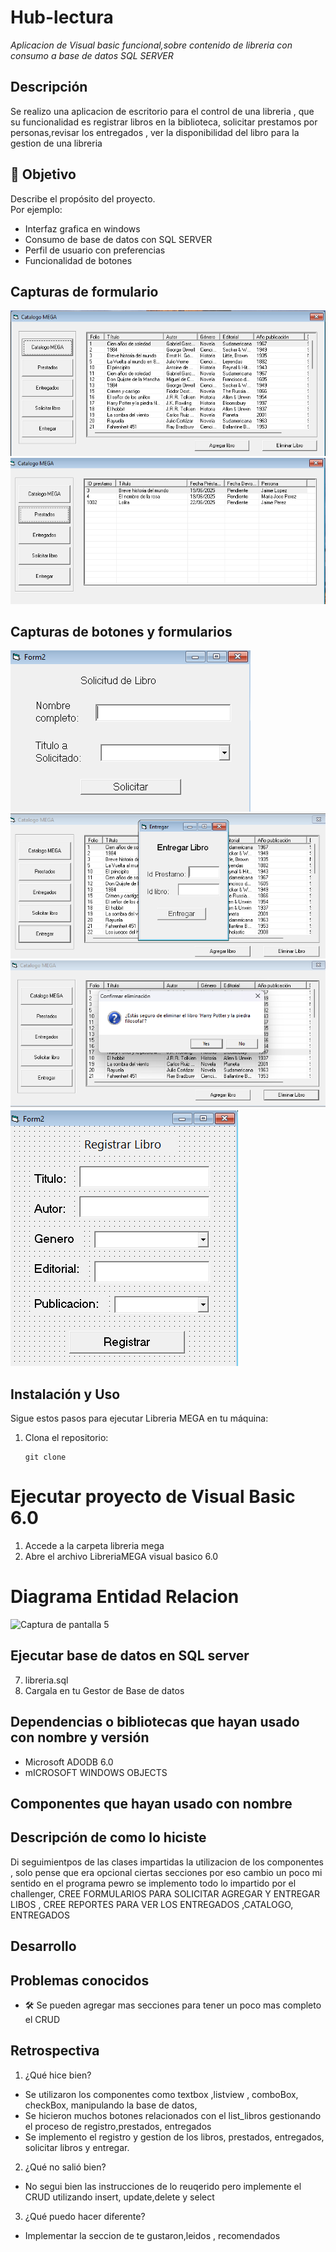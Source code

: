 # Hub-lectura 
*Aplicacion de Visual basic funcional,sobre contenido de libreria con consumo a base de datos SQL SERVER*

## Descripción  
Se realizo una aplicacion de escritorio para el control de una libreria , que su funcionalidad es registrar libros en la biblioteca, solicitar prestamos por personas,revisar los entregados , ver la disponibilidad del libro para la gestion de una libreria 

## 🎯 Objetivo

Describe el propósito del proyecto.  
Por ejemplo:

- Interfaz grafica en windows  
- Consumo de base de datos con SQL SERVER  
- Perfil de usuario con preferencias
- Funcionalidad de botones 


## Capturas de formulario  
![Captura de pantalla 1](/Capturas/Catalogo.png)  
![Captura de pantalla 2](/Capturas/Prestados.png) 


## Capturas de botones y formularios

![Captura de pantalla 4](/Capturas/SolicitarPrestamo.png) 
![Captura de pantalla 5](/Capturas/EntregarLibro.png) 
![Captura de pantalla 6](/Capturas/Eliminar.png) 
![Captura de pantalla 7](/Capturas/Addlibro.png) 

## Instalación y Uso  
Sigue estos pasos para ejecutar Libreria MEGA en tu máquina:

1. Clona el repositorio:  
   ```HTTPS
   git clone 

# Ejecutar proyecto de Visual Basic 6.0

1. Accede a la carpeta libreria mega
2. Abre el archivo LibreriaMEGA visual basico 6.0

# Diagrama Entidad Relacion
![Captura de pantalla 5](/Capturas/DER.png) 

## Ejecutar base de datos en SQL server 

7. libreria.sql
8. Cargala en tu Gestor de Base de datos 

## Dependencias o bibliotecas que hayan usado con nombre y versión
* Microsoft ADODB 6.0
* mICROSOFT WINDOWS OBJECTS
## Componentes que hayan usado con nombre 

## Descripción de como lo hiciste
Di seguimientpos de las clases impartidas la utilizacion de los componentes , solo pense que era opcional ciertas secciones por eso cambio un poco mi sentido en el programa pewro se implemento todo lo impartido por el challenger, CREE FORMULARIOS PARA SOLICITAR AGREGAR Y ENTREGAR LIBOS , CREE REPORTES PARA VER LOS ENTREGADOS ,CATALOGO, ENTREGADOS

## Desarrollo  
## Problemas conocidos
- 🛠 Se pueden agregar mas secciones para tener un poco mas completo el CRUD

## Retrospectiva
  
   1. ¿Qué hice bien?  
   - Se utilizaron los componentes como textbox ,listview , comboBox, checkBox, manipulando la base de datos,
   - Se hicieron muchos botones relacionados con el list_libros gestionando el proceso de registro,prestados, entregados 
   - Se implemento el registro y gestion de los libros, prestados, entregados, solicitar libros y entregar.

   2. ¿Qué no salió bien?
   - No segui bien las instrucciones de lo reuqerido pero implemente el CRUD utilizando insert, update,delete y select 

   3. ¿Qué puedo hacer diferente?
   - Implementar la seccion de te gustaron,leidos , recomendados  